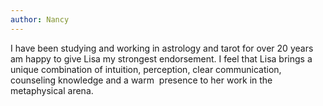 ```yaml
---
author: Nancy
---
```

I have been studying and working in astrology and tarot for over 20 years am happy to give Lisa my strongest endorsement. I feel that Lisa brings a unique combination of intuition, perception, clear communication, counseling knowledge and a warm &nbsp;presence to her work in the metaphysical arena.